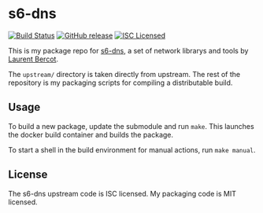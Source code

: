 s6-dns
=========

[![Build Status](https://img.shields.io/circleci/project/amylum/s6-dns/master.svg)](https://circleci.com/gh/amylum/s6-dns)
[![GitHub release](https://img.shields.io/github/release/amylum/s6-dns.svg)](https://github.com/amylum/s6-dns/releases)
[![ISC Licensed](https://img.shields.io/badge/license-ISC-green.svg)](https://tldrlegal.com/license/-isc-license)

This is my package repo for [s6-dns](http://www.skarnet.org/software/s6-dns/), a set of network librarys and tools by [Laurent Bercot](http://skarnet.org/).

The `upstream/` directory is taken directly from upstream. The rest of the repository is my packaging scripts for compiling a distributable build.

## Usage

To build a new package, update the submodule and run `make`. This launches the docker build container and builds the package.

To start a shell in the build environment for manual actions, run `make manual`.

## License

The s6-dns upstream code is ISC licensed. My packaging code is MIT licensed.

